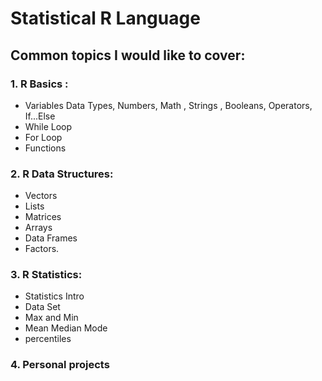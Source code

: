 # Statistical R Language
## Common topics I would like to cover:

### 1. R Basics :
   * Variables Data Types, Numbers,  Math , Strings , Booleans, Operators, If...Else
   * While Loop
   * For Loop
   * Functions
   
### 2. R Data Structures:
   * Vectors
   * Lists
   * Matrices
   * Arrays
   * Data Frames
   * Factors.

### 3. R Statistics: 
   * Statistics Intro
   * Data Set
   * Max and Min
   * Mean Median Mode
   * percentiles
   
### 4. Personal projects
   
